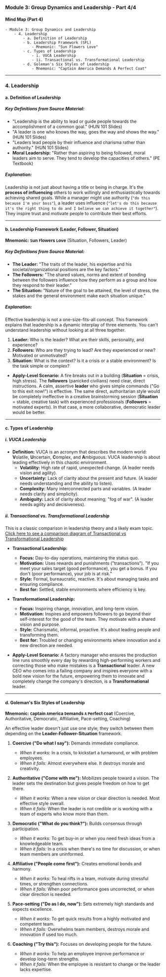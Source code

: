 

### Module 3: Group Dynamics and Leadership - Part 4/4

#### **Mind Map (Part 4)**
```
- Module 3: Group Dynamics and Leadership
    - 4. Leadership
        - a. Definition of Leadership
        - b. Leadership Framework (SFL)
            - Mnemonic: "Sun Flowers Love"
        - c. Types of Leadership
            - i. VUCA Leadership
            - ii. Transactional vs. Transformational Leadership
        - d. Goleman's Six Styles of Leadership
            - Mnemonic: "Captain America Demands A Perfect Coat"
```

---

### 4. Leadership

#### a. Definition of Leadership

##### **Key Definitions from Source Material:**
*   "Leadership is the ability to lead or guide people towards the accomplishment of a common goal." (HUN 101 Slides)
*   "A leader is one who knows the way, goes the way and shows the way." (HUN 101 Slides)
*   "Leaders lead people by their influence and charisma rather than authority." (HUN 101 Slides)
*   **Moral Leadership:** "Rather than aspiring to being followed, moral leaders aim to serve. They tend to develop the capacities of others." (PE Textbook)

##### **Explanation:**
Leadership is not just about having a title or being in charge. It's the **process of influencing** others to work willingly and enthusiastically towards achieving shared goals. While a manager might use authority (`"do this because I'm your boss"`), a leader uses influence (`"let's do this because it's the right thing to do and I believe we can achieve it together"`). They inspire trust and motivate people to contribute their best efforts.

---

#### b. Leadership Framework (Leader, Follower, Situation)

**Mnemonic:** **`S`un `F`lowers `L`ove**
(Situation, Followers, Leader)

##### **Key Definitions from Source Material:**
*   **The Leader:** "The traits of the leader, his expertise and his societal/organizational positions are the key factors."
*   **The Followers:** "The shared values, norms and extent of bonding between the followers influence how they perform as a group and how they respond to their leader."
*   **The Situation:** "Nature of the goal to be attained, the level of stress, the stakes and the general environment make each situation unique."

##### **Explanation:**
Effective leadership is not a one-size-fits-all concept. This framework explains that leadership is a dynamic interplay of three elements. You can't understand leadership without looking at all three together.
1.  **Leader:** Who is the leader? What are their skills, personality, and experience?
2.  **Followers:** Who are they trying to lead? Are they experienced or new? Motivated or unmotivated?
3.  **Situation:** What is the context? Is it a crisis or a stable environment? Is the task simple or complex?

*   **Apply-Level Scenario:** A fire breaks out in a building (**Situation** = crisis, high stress). The **followers** (panicked civilians) need clear, direct instructions. A calm, assertive **leader** who gives simple commands ("Go to this exit now!") is effective. The same direct, authoritarian style would be completely ineffective in a creative brainstorming session (**Situation** = stable, creative task) with experienced professionals (**Followers** = motivated experts). In that case, a more collaborative, democratic leader would be better.

---

#### c. Types of Leadership

##### **i. VUCA Leadership**

*   **Definition:** VUCA is an acronym that describes the modern world: **V**olatile, **U**ncertain, **C**omplex, and **A**mbiguous. VUCA leadership is about leading effectively in this chaotic environment.
    *   **Volatility:** High rate of rapid, unexpected change. (A leader needs vision and agility).
    *   **Uncertainty:** Lack of clarity about the present and future. (A leader needs understanding and the ability to listen).
    *   **Complexity:** Many interconnected parts and variables. (A leader needs clarity and simplicity).
    *   **Ambiguity:** Lack of clarity about meaning; "fog of war". (A leader needs agility and decisiveness).

##### **ii. Transactional vs. Transformational Leadership**

This is a classic comparison in leadership theory and a likely exam topic.
[Click here to see a comparison diagram of Transactional vs Transformational Leadership](https://www.google.com/search?q=transactional+vs+transformational+leadership+diagram&tbm=isch)

*   **Transactional Leadership:**
    *   **Focus:** Day-to-day operations, maintaining the status quo.
    *   **Motivation:** Uses rewards and punishments ("transactions"). "If you meet your sales target (good performance), you get a bonus. If you don't (poor performance), your job is at risk."
    *   **Style:** Formal, bureaucratic, reactive. It's about managing tasks and ensuring compliance.
    *   **Best for:** Settled, stable environments where efficiency is key.

*   **Transformational Leadership:**
    *   **Focus:** Inspiring change, innovation, and long-term vision.
    *   **Motivation:** Inspires and empowers followers to go beyond their self-interest for the good of the team. They motivate with a shared vision and purpose.
    *   **Style:** Charismatic, informal, proactive. It's about leading people and transforming them.
    *   **Best for:** Troubled or changing environments where innovation and a new direction are needed.

*   **Apply-Level Scenario:** A factory manager who ensures the production line runs smoothly every day by rewarding high-performing workers and correcting those who make mistakes is a **Transactional** leader. A new CEO who comes into a failing company and inspires everyone with a bold new vision for the future, empowering them to innovate and completely change the company's direction, is a **Transformational** leader.

---

#### d. Goleman's Six Styles of Leadership

**Mnemonic:** **`C`aptain `A`merica `D`emands `A` `P`erfect `C`oat**
(Coercive, Authoritative, Democratic, Affiliative, Pace-setting, Coaching)

An effective leader doesn't just use one style; they switch between them depending on the **Leader-Follower-Situation** framework.

1.  **Coercive ("Do what I say"):** Demands immediate compliance.
    *   *When it works:* In a crisis, to kickstart a turnaround, or with problem employees.
    *   *When it fails:* Almost everywhere else. It destroys morale and creativity.

2.  **Authoritative ("Come with me"):** Mobilizes people toward a vision. The leader sets the destination but gives people freedom on how to get there.
    *   *When it works:* When a new vision or clear direction is needed. Most effective style overall.
    *   *When it fails:* When the leader is not credible or is working with a team of experts who know more than them.

3.  **Democratic ("What do you think?"):** Builds consensus through participation.
    *   *When it works:* To get buy-in or when you need fresh ideas from a knowledgeable team.
    *   *When it fails:* In a crisis when there's no time for discussion, or when team members are uninformed.

4.  **Affiliative ("People come first"):** Creates emotional bonds and harmony.
    *   *When it works:* To heal rifts in a team, motivate during stressful times, or strengthen connections.
    *   *When it fails:* When poor performance goes uncorrected, or when clear direction is needed.

5.  **Pace-setting ("Do as I do, now"):** Sets extremely high standards and expects excellence.
    *   *When it works:* To get quick results from a highly motivated and competent team.
    *   *When it fails:* Overwhelms team members, destroys morale and innovation if used too much.

6.  **Coaching ("Try this"):** Focuses on developing people for the future.
    *   *When it works:* To help an employee improve performance or develop long-term strengths.
    *   *When it fails:* When the employee is resistant to change or the leader lacks expertise.
